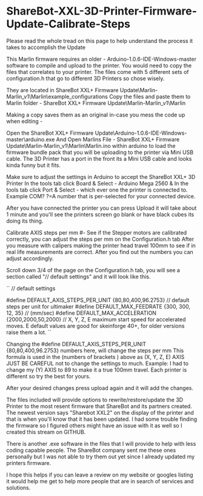 # ShareBot-XXL-3D-Printer-Firmware-Update-Calibrate-Steps
Please read the whole tread on this page to help understand the process it takes to accomplish the Update

This Marlin firmware requires an older - Arduino-1.0.6-IDE-Windows-master software to compile and upload to the printer.
You would need to copy the files that correlates to your printer. The files come with 5 different sets of configuration.h that go to different 3D Printers so chose wisely.

They are located in ShareBot XXL+ Firmware Update\Marlin-Marlin_v1\Marlin\example_configurations
Copy the files and paste them to Marlin folder - ShareBot XXL+ Firmware Update\Marlin-Marlin_v1\Marlin

Making a copy saves them as an original in-case you mess the code up when editing -

Open the ShareBot XXL+ Firmware Update\Arduino-1.0.6-IDE-Windows-master\arduino.exe
And Open Marlins File - ShareBot XXL+ Firmware Update\Marlin-Marlin_v1\Marlin\Marlin.ino within arduino
to load the firmware bundle pack that you will be uploading to the printer via Mini USB cable.
The 3D Printer has a port in the front its a Mini USB cable and looks kinda funny but it fits.

Make sure to adjust the settings in Arduino to accept the ShareBot XXL+ 3D Printer
In the tools tab click Board & Select - Arduino Mega 2560
&
In the tools tab click Port & Select - which ever one the printer is connected to. Example COM? ?=A number that is per-selected for your connected device.

After you have connected the printer you can press Upload it will take about 1 minute and you'll see the printers screen go blank or have black cubes its doing its thing.

Calibrate AXIS steps per mm #-
See if the Stepper motors are calibrated correctly, you can adjust the steps per mm on the Configuration.h tab
After you measure with calipers making the printer head travel 100mm to see if in real life measurements are correct.
After you find out the numbers you can adjust accordingly.

Scroll down 3/4 of the page on the Configuration.h tab, you will see a section called "// default settings" and it will look like this.

``
// default settings

#define DEFAULT_AXIS_STEPS_PER_UNIT {80,80,400,96.2753} // default steps per unit for ultimaker
#define DEFAULT_MAX_FEEDRATE {300, 300, 12, 35} // (mm/sec)
#define DEFAULT_MAX_ACCELERATION {2000,2000,50,2000} // X, Y, Z, E maximum start speed for accelerated moves. E default values are good for skeinforge 40+, for older versions raise them a lot.
``

Changing the #define DEFAULT_AXIS_STEPS_PER_UNIT {80,80,400,96.2753} numbers here, will change the steps per mm
This formula is used in the (numbers of brackets ) above as (X, Y, Z, E) AXIS
JUST BE CAREFUL not to change the settings to much.
Example: I had to change my (Y) AXIS to 89 to make it a true 100mm travel. Each printer is different so try the best for yours.

After your desired changes press upload again and it will add the changes.

The files included will provide options to rewrite/restore/update the 3D Printer to the most resent firmware that ShareBot and its partners created.
The newest version says "Sharebot XXL2" on the display of the printer and that is when you'll know that it has been updated.
I had some trouble finding the firmware so I figured others might have an issue with it as well so I created this stream on GITHUB.

There is another .exe software in the files that I will provide to help with less coding capable people. The ShareBot company sent me these ones personally but I was not able to try them out yet since I already updated my printers firmware.

I hope this helps if you can leave a review on my website or googles listing it would help me get to help more people that are in search of services and solutions.
